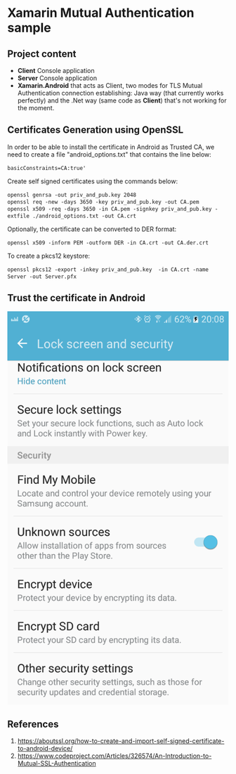 # Xamarin Mutual Authentication sample
## Project content
- **Client** Console application 
- **Server** Console application
- **Xamarin.Android** that acts as Client, two modes for TLS Mutual Authentication connection establishing: Java way (that currently works perfectly) and the .Net way (same code as **Client**) that's not working for the moment.
## Certificates Generation using OpenSSL
In order to be able to install the certificate in Android as Trusted CA, we need to create a file "android_options.txt" that contains the line below:
```
basicConstraints=CA:true'
```
Create self signed certificates using the commands below:
```
openssl genrsa -out priv_and_pub.key 2048
openssl req -new -days 3650 -key priv_and_pub.key -out CA.pem
openssl x509 -req -days 3650 -in CA.pem -signkey priv_and_pub.key -extfile ./android_options.txt -out CA.crt
```
Optionally, the certificate can be converted to DER format:
```
openssl x509 -inform PEM -outform DER -in CA.crt -out CA.der.crt
```
To create a pkcs12 keystore:
```
openssl pkcs12 -export -inkey priv_and_pub.key  -in CA.crt -name Server -out Server.pfx
```
## Trust the certificate in Android
![alt text](Screenshots/android_install_1.png)

## References
1. https://aboutssl.org/how-to-create-and-import-self-signed-certificate-to-android-device/
2. https://www.codeproject.com/Articles/326574/An-Introduction-to-Mutual-SSL-Authentication
